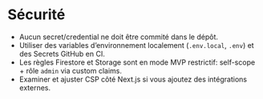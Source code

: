 # Sécurité

- Aucun secret/credential ne doit être commité dans le dépôt.
- Utiliser des variables d’environnement localement (`.env.local`, `.env`) et des Secrets GitHub en CI.
- Les règles Firestore et Storage sont en mode MVP restrictif: self-scope + rôle `admin` via custom claims.
- Examiner et ajuster CSP côté Next.js si vous ajoutez des intégrations externes.

